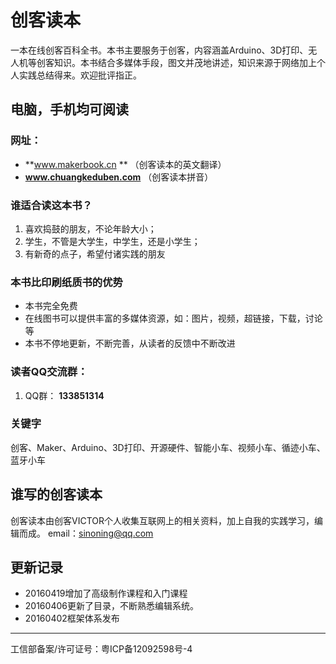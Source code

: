 # 创客读本 
一本在线创客百科全书。本书主要服务于创客，内容涵盖Arduino、3D打印、无人机等创客知识。本书结合多媒体手段，图文并茂地讲述，知识来源于网络加上个人实践总结得来。欢迎批评指正。

                               
电脑，手机均可阅读
---

### 网址：
    
 * **www.makerbook.cn ** （创客读本的英文翻译）
 * **www.chuangkeduben.com** （创客读本拼音）

### 谁适合读这本书？

1. 喜欢捣鼓的朋友，不论年龄大小；
2. 学生，不管是大学生，中学生，还是小学生；
3. 有新奇的点子，希望付诸实践的朋友


### 本书比印刷纸质书的优势
* 本书完全免费
* 在线图书可以提供丰富的多媒体资源，如：图片，视频，超链接，下载，讨论等
* 本书不停地更新，不断完善，从读者的反馈中不断改进




### 读者QQ交流群：
1. QQ群： **133851314**



### 关键字
创客、Maker、Arduino、3D打印、开源硬件、智能小车、视频小车、循迹小车、蓝牙小车


## 谁写的创客读本

创客读本由创客VICTOR个人收集互联网上的相关资料，加上自我的实践学习，编辑而成。
email：sinoning@qq.com






## 更新记录
* 20160419增加了高级制作课程和入门课程
* 20160406更新了目录，不断熟悉编辑系统。
* 20160402框架体系发布
















---


工信部备案/许可证号：粤ICP备12092598号-4
             





